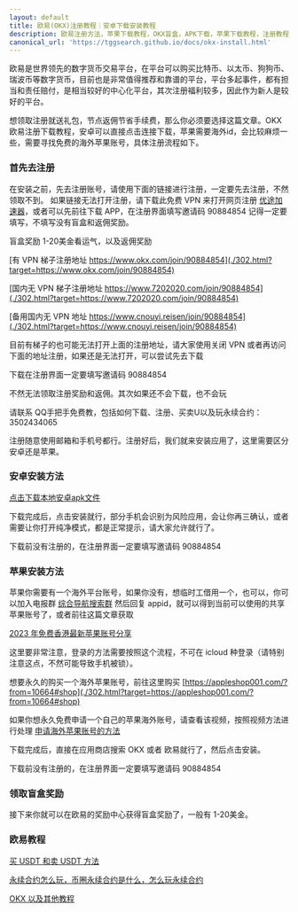 ```yaml
---
layout: default
title: 欧易(OKX)注册教程｜安卓下载安装教程
description: 欧易注册方法，苹果下载教程，OKX盲盒，APK下载，苹果下载教程，注册教程，下载官方最新链接，苹果安装教程，返佣，节点返佣。
canonical_url: 'https://tggsearch.github.io/docs/okx-install.html'
---
```

<script type="application/ld+json">
{
  "@context": "https://schema.org",
  "@type": "Article",
  "mainEntityOfPage": {
    "@type": "WebPage",
    "@id": "https://tggsearch.github.io/docs/okx-install.html"
  },
  "headline": "欧易(OKX)注册教程｜安卓下载安装教程",
  "description": "欧易注册方法，苹果下载教程，OKX盲盒，APK下载，苹果下载教程，注册教程，下载官方最新链接，苹果安装教程，返佣，节点返佣。",
  "url": "https://tggsearch.github.io/docs/okx-install.html",
  "datePublished": "2023-11-15",
  "author": {
    "@type": "Person",
    "name": "软件分析师"
  },
  "publisher": {
    "@type": "Organization",
    "name": "TggSearch"
  },
  "keywords": "欧易, OKX, 注册教程, 安卓下载, 苹果安装, 盲盒, 返佣",
  "articleSection": "数字货币",
  "about": "欧易是世界领先的数字货币交易平台，在平台可以购买比特币、以太币、狗狗币、瑞波币等数字货币，目前也是非常值得推荐和靠谱的平台，平台多起事件，都有担当和责任赔付，是相当较好的中心化平台，其次注册福利较多，因此作为新人是较好的平台。",
  "editor": "软件分析师"
}
</script>

欧易是世界领先的数字货币交易平台，在平台可以购买比特币、以太币、狗狗币、瑞波币等数字货币，目前也是非常值得推荐和靠谱的平台，平台多起事件，都有担当和责任赔付，是相当较好的中心化平台，其次注册福利较多，因此作为新人是较好的平台。

想领取注册就送礼包，节点返佣节省手续费，那么你必须要选择这篇文章。OKX 欧易注册下载教程，安卓可以直接点击连接下载，苹果需要海外id，会比较麻烦一些，需要寻找免费的海外苹果账号，具体注册流程如下。
### 首先去注册
在安装之前，先去注册账号，请使用下面的链接进行注册，一定要先去注册，不然领取不到。
如果链接无法打开注册，请下载此免费 VPN 来打开网页注册 [优途加速器](./302.html?target=http://www.youtujsq1.net/share.html?pid=2254819)，或者可以先前往下载 APP，在注册界面填写邀请码 90884854 记得一定要填写，不填写没有盲盒和返佣奖励。

<p class="red-text-word">盲盒奖励 1-20美金看运气，以及返佣奖励</p>

[有 VPN 梯子注册地址 https://www.okx.com/join/90884854](./302.html?target=https://www.okx.com/join/90884854)

[国内无 VPN 梯子注册地址 https://www.7202020.com/join/90884854](./302.html?target=https://www.7202020.com/join/90884854)

[备用国内无 VPN 地址 https://www.cnouyi.reisen/join/90884854](./302.html?target=https://www.cnouyi.reisen/join/90884854)

 
目前有梯子的也可能无法打开上面的注册地址，请大家使用关闭 VPN 或者再访问下面的地址注册，如果还是无法打开，可以尝试先去下载
<p class="red-text-word">下载在注册界面一定要填写邀请码 90884854 </p>
不然无法领取注册奖励和返佣。其次如果还不会下载，也不会玩
<p class="red-text-word"> 请联系 QQ手把手免费教，包括如何下载、注册、买卖U以及玩永续合约：3502434065 </p>


注册随意使用邮箱和手机号都行。注册好后，我们就来安装应用了，这里需要区分安卓还是苹果。

### 安卓安装方法

[点击下载本地安卓apk文件](https://static.kzlcyis.cn/upgradeapp/okx-android.apk "download")

下载完成后，点击安装就行，部分手机会识别为风险应用，会让你再三确认，或者需要让你打开纯净模式，都是正常提示，请大家允许就行了。

<p class="red-text-word">下载前没有注册的，在注册界面一定要填写邀请码 90884854 </p>

### 苹果安装方法

苹果你需要有一个海外平台账号，如果你没有，想临时工借用一个，也可以，你可以加入电报群 [综合导航搜索群](./302.html?target=https://t.me/chineseSearchService) 然后回复 appid，就可以得到当前可以使用的共享苹果账号了，或者前往这篇文章获取

[2023 年免费香港最新苹果账号分享](./apple-id.html)

这里要非常注意，登录的方法需要按照这个流程，不可在 icloud 种登录（请特别注意这点，不然可能导致手机被锁）。

想要永久的购买一个海外苹果账号，前往这里购买
 [https://appleshop001.com/?from=10664#shop](./302.html?target=https://appleshop001.com/?from=10664#shop)

如果你想永久免费申请一个自己的苹果海外账号，请查看该视频，按照视频方法进行处理 [申请海外苹果账号的方法](./302.html?target=https://www.youtube.com/watch?v=oY396wEXzww)

下载完成后，直接在应用商店搜索 OKX 或者 欧易就行了，然后点击安装。

<p class="red-text-word">下载前没有注册的，在注册界面一定要填写邀请码 90884854 </p>

### 领取盲盒奖励
接下来你就可以在欧易的奖励中心获得盲盒奖励了，一般有 1-20美金。

### 欧易教程
[买 USDT 和卖 USDT 方法](./buyu-selleru.html)

[永续合约怎么玩，币圈永续合约是什么，怎么玩永续合约](./coins-yx-play.html)

[OKX 以及其他教程](/okx.html)